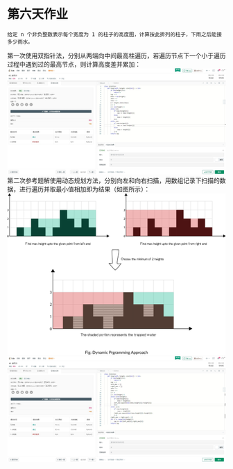 ﻿# 第六天作业
    给定 n 个非负整数表示每个宽度为 1 的柱子的高度图，计算按此排列的柱子，下雨之后能接多少雨水。
第一次使用双指针法，分别从两端向中间最高柱遍历，若遍历节点下一个小于遍历过程中遇到过的最高节点，则计算高度差并累加：
![image](https://github.com/jasonlbx13/7days_algorithm/blob/master/homework_0216/pic/1.jpg)
第二次参考题解使用动态规划方法，分别向左和向右扫描，用数组记录下扫描的数据，进行遍历并取最小值相加即为结果（如图所示）：
![image](https://github.com/jasonlbx13/7days_algorithm/blob/master/homework_0216/pic/2.jpg)
![image](https://github.com/jasonlbx13/7days_algorithm/blob/master/homework_0216/pic/3.jpg)



